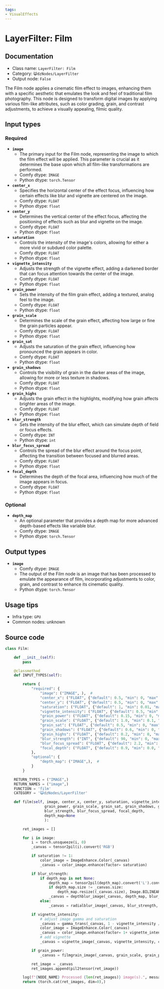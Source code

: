 ```yaml
---
tags:
- VisualEffects
---
```


# LayerFilter: Film
## Documentation
- Class name: `LayerFilter: Film`
- Category: `😺dzNodes/LayerFilter`
- Output node: `False`

The Film node applies a cinematic film effect to images, enhancing them with a specific aesthetic that emulates the look and feel of traditional film photography. This node is designed to transform digital images by applying various film-like attributes, such as color grading, grain, and contrast adjustments, to achieve a visually appealing, filmic quality.
## Input types
### Required
- **`image`**
    - The primary input for the Film node, representing the image to which the film effect will be applied. This parameter is crucial as it determines the base upon which all film-like transformations are performed.
    - Comfy dtype: `IMAGE`
    - Python dtype: `torch.Tensor`
- **`center_x`**
    - Specifies the horizontal center of the effect focus, influencing how certain effects like blur and vignette are centered on the image.
    - Comfy dtype: `FLOAT`
    - Python dtype: `float`
- **`center_y`**
    - Determines the vertical center of the effect focus, affecting the positioning of effects such as blur and vignette on the image.
    - Comfy dtype: `FLOAT`
    - Python dtype: `float`
- **`saturation`**
    - Controls the intensity of the image's colors, allowing for either a more vivid or subdued color palette.
    - Comfy dtype: `FLOAT`
    - Python dtype: `float`
- **`vignette_intensity`**
    - Adjusts the strength of the vignette effect, adding a darkened border that can focus attention towards the center of the image.
    - Comfy dtype: `FLOAT`
    - Python dtype: `float`
- **`grain_power`**
    - Sets the intensity of the film grain effect, adding a textured, analog feel to the image.
    - Comfy dtype: `FLOAT`
    - Python dtype: `float`
- **`grain_scale`**
    - Determines the scale of the grain effect, affecting how large or fine the grain particles appear.
    - Comfy dtype: `FLOAT`
    - Python dtype: `float`
- **`grain_sat`**
    - Adjusts the saturation of the grain effect, influencing how pronounced the grain appears in color.
    - Comfy dtype: `FLOAT`
    - Python dtype: `float`
- **`grain_shadows`**
    - Controls the visibility of grain in the darker areas of the image, allowing for more or less texture in shadows.
    - Comfy dtype: `FLOAT`
    - Python dtype: `float`
- **`grain_highs`**
    - Adjusts the grain effect in the highlights, modifying how grain affects brighter areas of the image.
    - Comfy dtype: `FLOAT`
    - Python dtype: `float`
- **`blur_strength`**
    - Sets the intensity of the blur effect, which can simulate depth of field or focus effects.
    - Comfy dtype: `INT`
    - Python dtype: `int`
- **`blur_focus_spread`**
    - Controls the spread of the blur effect around the focus point, affecting the transition between focused and blurred areas.
    - Comfy dtype: `FLOAT`
    - Python dtype: `float`
- **`focal_depth`**
    - Determines the depth of the focal area, influencing how much of the image appears in focus.
    - Comfy dtype: `FLOAT`
    - Python dtype: `float`
### Optional
- **`depth_map`**
    - An optional parameter that provides a depth map for more advanced depth-based effects like variable blur.
    - Comfy dtype: `IMAGE`
    - Python dtype: `torch.Tensor`
## Output types
- **`image`**
    - Comfy dtype: `IMAGE`
    - The output of the Film node is an image that has been processed to emulate the appearance of film, incorporating adjustments to color, grain, and contrast to enhance its cinematic quality.
    - Python dtype: `torch.Tensor`
## Usage tips
- Infra type: `GPU`
- Common nodes: unknown


## Source code
```python
class Film:

    def __init__(self):
        pass

    @classmethod
    def INPUT_TYPES(self):

        return {
            "required": {
                "image": ("IMAGE", ),  #
                "center_x": ("FLOAT", {"default": 0.5, "min": 0, "max": 1, "step": 0.01}),
                "center_y": ("FLOAT", {"default": 0.5, "min": 0, "max": 1, "step": 0.01}),
                "saturation": ("FLOAT", {"default": 1, "min": 0.01, "max": 3, "step": 0.01}),
                "vignette_intensity": ("FLOAT", {"default": 0.5, "min": 0, "max": 1, "step": 0.01}),
                "grain_power": ("FLOAT", {"default": 0.15, "min": 0, "max": 1, "step": 0.01}),
                "grain_scale": ("FLOAT", {"default": 1.0, "min": 0.1, "max": 10, "step": 0.1}),
                "grain_sat": ("FLOAT", {"default": 0.5, "min": 0, "max": 1, "step": 0.01}),
                "grain_shadows": ("FLOAT", {"default": 0.6, "min": 0, "max": 1, "step": 0.01}),
                "grain_highs": ("FLOAT", {"default": 0.2, "min": 0, "max": 1, "step": 0.01}),
                "blur_strength": ("INT", {"default": 90, "min": 0, "max": 256, "step": 1}),
                "blur_focus_spread": ("FLOAT", {"default": 2.2, "min": 0.1, "max": 8, "step": 0.1}),
                "focal_depth": ("FLOAT", {"default": 0.9, "min": 0.0, "max": 1, "step": 0.01}),
            },
            "optional": {
                "depth_map": ("IMAGE",),  #
            }
        }

    RETURN_TYPES = ("IMAGE",)
    RETURN_NAMES = ("image",)
    FUNCTION = 'film'
    CATEGORY = '😺dzNodes/LayerFilter'

    def film(self, image, center_x, center_y, saturation, vignette_intensity,
                  grain_power, grain_scale, grain_sat, grain_shadows, grain_highs,
                  blur_strength, blur_focus_spread, focal_depth,
                  depth_map=None
                  ):

        ret_images = []

        for i in image:
            i = torch.unsqueeze(i, 0)
            _canvas = tensor2pil(i).convert('RGB')

            if saturation != 1:
                color_image = ImageEnhance.Color(_canvas)
                _canvas = color_image.enhance(factor= saturation)

            if blur_strength:
                if depth_map is not None:
                    depth_map = tensor2pil(depth_map).convert('L').convert('RGB')
                    if depth_map.size != _canvas.size:
                        depth_map.resize((_canvas.size), Image.BILINEAR)
                    _canvas = depthblur_image(_canvas, depth_map, blur_strength, focal_depth, blur_focus_spread)
                else:
                    _canvas = radialblur_image(_canvas, blur_strength, center_x, center_y, blur_focus_spread * 2)

            if vignette_intensity:
                # adjust image gamma and saturation
                _canvas = gamma_trans(_canvas, 1 - vignette_intensity / 3)
                color_image = ImageEnhance.Color(_canvas)
                _canvas = color_image.enhance(factor= 1+ vignette_intensity / 3)
                # add vignette
                _canvas = vignette_image(_canvas, vignette_intensity, center_x, center_y)

            if grain_power:
                _canvas = filmgrain_image(_canvas, grain_scale, grain_power, grain_shadows, grain_highs, grain_sat)

            ret_image = _canvas
            ret_images.append(pil2tensor(ret_image))

        log(f"{NODE_NAME} Processed {len(ret_images)} image(s).", message_type='finish')
        return (torch.cat(ret_images, dim=0),)

```
